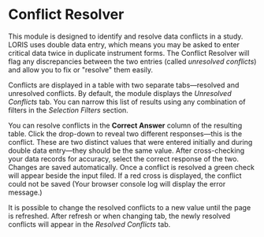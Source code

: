 # Conflict Resolver

This module is designed to identify and resolve data conflicts in a study. LORIS uses double data entry, which means you may be asked to enter critical data twice in duplicate instrument forms. The Conflict Resolver will flag any discrepancies between the two entries (called *unresolved conflicts*) and allow you to fix or "resolve" them easily. 

Conflicts are displayed in a table with two separate tabs—resolved and unresolved conflicts. By default, the module displays the *Unresolved Conflicts* tab. You can narrow this list of results using any combination of filters in the *Selection Filters* section. 

You can resolve conflicts in the **Correct Answer** column of the resulting table. Click the drop-down to reveal two different responses—this is the conflict. These are two distinct values that were entered initially and during double data entry—they should be the same value. After cross-checking your data records for accuracy, select the correct response of the two. Changes are saved automatically. Once a conflict is resolved a green check will appear beside the input filed. If a red cross is displayed, the conflict could not be saved (Your browser console log will display the error message.)

It is possible to change the resolved conflicts to a new value until the page is refreshed. After refresh or when changing tab, the newly resolved conflicts will appear in the *Resolved Conflicts* tab.

